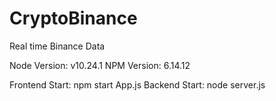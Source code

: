# CryptoBinance
Real time Binance Data

Node Version: v10.24.1
NPM Version: 6.14.12

Frontend Start: npm start App.js
Backend Start: node server.js
